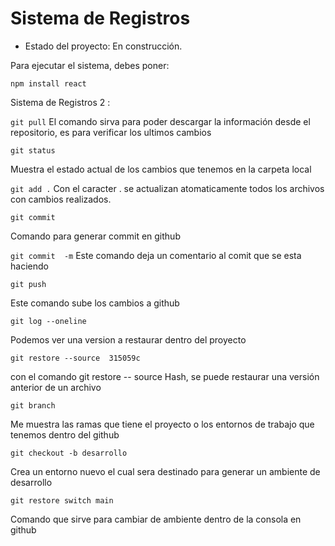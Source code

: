 <h1>Sistema de Registros</h1>

- Estado del proyecto: En construcción.
  
Para ejecutar el sistema, debes poner:

``` npm install react ```

Sistema de Registros 2 : 

``` git pull ```
El comando sirva para poder descargar la información desde el repositorio, es para verificar los ultimos cambios


``` git status ```

Muestra el estado actual de los cambios que tenemos en la carpeta local


``` git add . ```
Con el caracter . se actualizan atomaticamente todos los archivos con cambios realizados.


``` git commit ```

Comando para generar commit en github

``` git commit  -m ```
Este comando deja un comentario al comit que se esta haciendo


``` git push ```

Este comando sube los cambios a github

``` git log --oneline ```

Podemos ver una version a restaurar dentro del proyecto


``` git restore --source  315059c ```

con el comando git restore -- source Hash, se puede restaurar una versión anterior de un archivo


``` git branch ```

Me muestra las ramas que tiene el proyecto o los entornos de trabajo que tenemos dentro del github


``` git checkout -b desarrollo ```

Crea un entorno nuevo el cual sera destinado para generar un ambiente de desarrollo


``` git restore switch main ```

Comando que sirve para cambiar de ambiente dentro de la consola en github